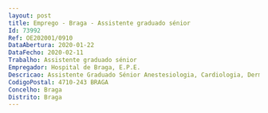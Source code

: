 ```yaml
--- 
layout: post
title: Emprego - Braga - Assistente graduado sénior
Id: 73992
Ref: OE202001/0910
DataAbertura: 2020-01-22
DataFecho: 2020-02-11
Trabalho: Assistente graduado sénior
Empregador: Hospital de Braga, E.P.E.
Descricao: Assistente Graduado Sénior Anestesiologia, Cardiologia, Dermatovenereologia, Ginecologia Obstetrícia e Radiologia
CodigoPostal: 4710-243 BRAGA
Concelho: Braga
Distrito: Braga
--- 
```

